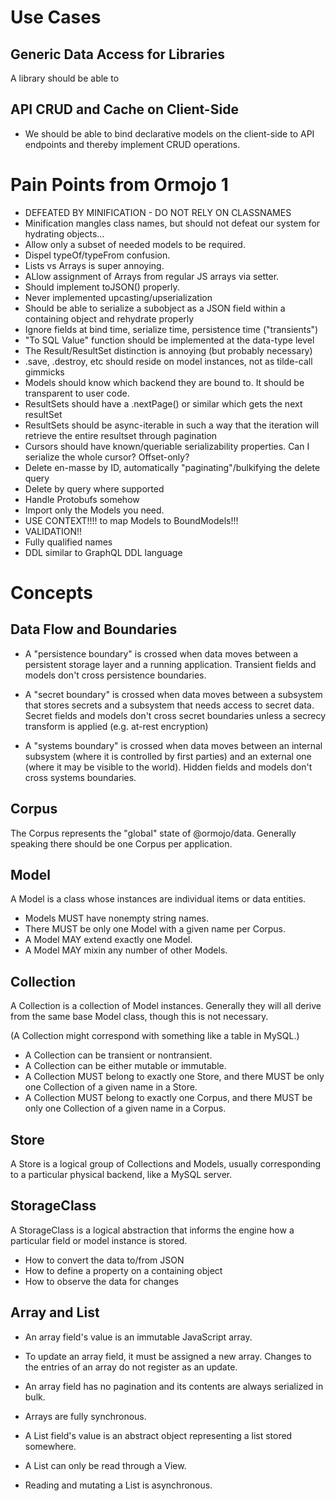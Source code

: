# Use Cases

## Generic Data Access for Libraries

A library should be able to

## API CRUD and Cache on Client-Side

- We should be able to bind declarative models on the client-side to API endpoints and thereby implement CRUD operations.

# Pain Points from Ormojo 1

- DEFEATED BY MINIFICATION - DO NOT RELY ON CLASSNAMES
- Minification mangles class names, but should not defeat our system for hydrating objects...
- Allow only a subset of needed models to be required.
- Dispel typeOf/typeFrom confusion.
- Lists vs Arrays is super annoying.
- ALlow assignment of Arrays from regular JS arrays via setter.
- Should implement toJSON() properly.
- Never implemented upcasting/upserialization
- Should be able to serialize a subobject as a JSON field within a containing object and rehydrate properly
- Ignore fields at bind time, serialize time, persistence time ("transients")
- "To SQL Value" function should be implemented at the data-type level
- The Result/ResultSet distinction is annoying (but probably necessary)
- .save, .destroy, etc should reside on model instances, not as tilde-call gimmicks
- Models should know which backend they are bound to. It should be transparent to user code.
- ResultSets should have a .nextPage() or similar which gets the next resultSet
- ResultSets should be async-iterable in such a way that the iteration will retrieve the entire resultset through pagination
- Cursors should have known/queriable serializability properties. Can I serialize the whole cursor? Offset-only?
- Delete en-masse by ID, automatically "paginating"/bulkifying the delete query
- Delete by query where supported
- Handle Protobufs somehow
- Import only the Models you need.
- USE CONTEXT!!!! to map Models to BoundModels!!!
- VALIDATION!!
- Fully qualified names
- DDL similar to GraphQL DDL language

# Concepts

## Data Flow and Boundaries

- A "persistence boundary" is crossed when data moves between a persistent storage layer and a running application. Transient fields and models don't cross persistence boundaries.

- A "secret boundary" is crossed when data moves between a subsystem that stores secrets and a subsystem that needs access to secret data. Secret fields and models don't cross secret boundaries unless a secrecy transform is applied (e.g. at-rest encryption)

- A "systems boundary" is crossed when data moves between an internal subsystem (where it is controlled by first parties) and an external one (where it may be visible to the world). Hidden fields and models don't cross systems boundaries.

## Corpus

The Corpus represents the "global" state of @ormojo/data. Generally speaking
there should be one Corpus per application.

## Model

A Model is a class whose instances are individual items or data entities.

- Models MUST have nonempty string names.
- There MUST be only one Model with a given name per Corpus.
- A Model MAY extend exactly one Model.
- A Model MAY mixin any number of other Models.

## Collection

A Collection is a collection of Model instances. Generally they will all
derive from the same base Model class, though this is not necessary.

(A Collection might correspond with something like a table in MySQL.)

- A Collection can be transient or nontransient.
- A Collection can be either mutable or immutable.
- A Collection MUST belong to exactly one Store, and there MUST be only one Collection of a given name in a Store.
- A Collection MUST belong to exactly one Corpus, and there MUST be only one Collection of a given name in a Corpus.

## Store

A Store is a logical group of Collections and Models, usually corresponding
to a particular physical backend, like a MySQL server.

## StorageClass

A StorageClass is a logical abstraction that informs the engine how a particular
field or model instance is stored.

- How to convert the data to/from JSON
- How to define a property on a containing object
- How to observe the data for changes

## Array and List

- An array field's value is an immutable JavaScript array.
- To update an array field, it must be assigned a new array. Changes to the entries of an array do not register as an update.
- An array field has no pagination and its contents are always serialized in bulk.
- Arrays are fully synchronous.

- A List field's value is an abstract object representing a list stored somewhere.
- A List can only be read through a View.
- Reading and mutating a List is asynchronous.
